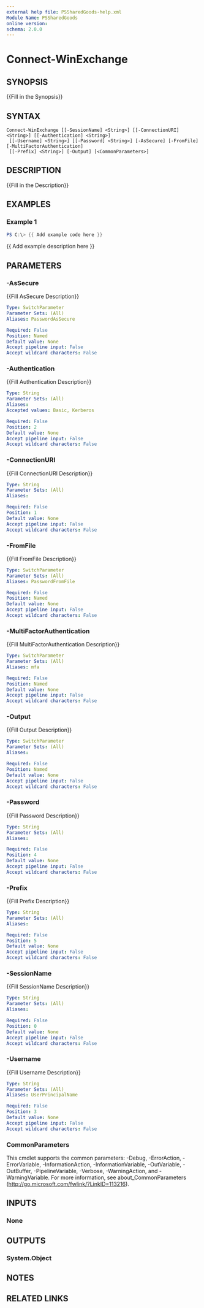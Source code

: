 ```yaml
---
external help file: PSSharedGoods-help.xml
Module Name: PSSharedGoods
online version:
schema: 2.0.0
---
```


# Connect-WinExchange

## SYNOPSIS
{{Fill in the Synopsis}}

## SYNTAX

```
Connect-WinExchange [[-SessionName] <String>] [[-ConnectionURI] <String>] [[-Authentication] <String>]
 [[-Username] <String>] [[-Password] <String>] [-AsSecure] [-FromFile] [-MultiFactorAuthentication]
 [[-Prefix] <String>] [-Output] [<CommonParameters>]
```

## DESCRIPTION
{{Fill in the Description}}

## EXAMPLES

### Example 1
```powershell
PS C:\> {{ Add example code here }}
```

{{ Add example description here }}

## PARAMETERS

### -AsSecure
{{Fill AsSecure Description}}

```yaml
Type: SwitchParameter
Parameter Sets: (All)
Aliases: PasswordAsSecure

Required: False
Position: Named
Default value: None
Accept pipeline input: False
Accept wildcard characters: False
```

### -Authentication
{{Fill Authentication Description}}

```yaml
Type: String
Parameter Sets: (All)
Aliases:
Accepted values: Basic, Kerberos

Required: False
Position: 2
Default value: None
Accept pipeline input: False
Accept wildcard characters: False
```

### -ConnectionURI
{{Fill ConnectionURI Description}}

```yaml
Type: String
Parameter Sets: (All)
Aliases:

Required: False
Position: 1
Default value: None
Accept pipeline input: False
Accept wildcard characters: False
```

### -FromFile
{{Fill FromFile Description}}

```yaml
Type: SwitchParameter
Parameter Sets: (All)
Aliases: PasswordFromFile

Required: False
Position: Named
Default value: None
Accept pipeline input: False
Accept wildcard characters: False
```

### -MultiFactorAuthentication
{{Fill MultiFactorAuthentication Description}}

```yaml
Type: SwitchParameter
Parameter Sets: (All)
Aliases: mfa

Required: False
Position: Named
Default value: None
Accept pipeline input: False
Accept wildcard characters: False
```

### -Output
{{Fill Output Description}}

```yaml
Type: SwitchParameter
Parameter Sets: (All)
Aliases:

Required: False
Position: Named
Default value: None
Accept pipeline input: False
Accept wildcard characters: False
```

### -Password
{{Fill Password Description}}

```yaml
Type: String
Parameter Sets: (All)
Aliases:

Required: False
Position: 4
Default value: None
Accept pipeline input: False
Accept wildcard characters: False
```

### -Prefix
{{Fill Prefix Description}}

```yaml
Type: String
Parameter Sets: (All)
Aliases:

Required: False
Position: 5
Default value: None
Accept pipeline input: False
Accept wildcard characters: False
```

### -SessionName
{{Fill SessionName Description}}

```yaml
Type: String
Parameter Sets: (All)
Aliases:

Required: False
Position: 0
Default value: None
Accept pipeline input: False
Accept wildcard characters: False
```

### -Username
{{Fill Username Description}}

```yaml
Type: String
Parameter Sets: (All)
Aliases: UserPrincipalName

Required: False
Position: 3
Default value: None
Accept pipeline input: False
Accept wildcard characters: False
```

### CommonParameters
This cmdlet supports the common parameters: -Debug, -ErrorAction, -ErrorVariable, -InformationAction, -InformationVariable, -OutVariable, -OutBuffer, -PipelineVariable, -Verbose, -WarningAction, and -WarningVariable. For more information, see about_CommonParameters (http://go.microsoft.com/fwlink/?LinkID=113216).

## INPUTS

### None

## OUTPUTS

### System.Object
## NOTES

## RELATED LINKS
